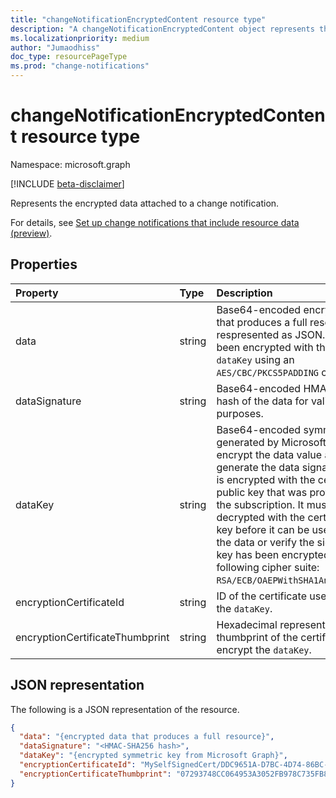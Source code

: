 ```yaml
---
title: "changeNotificationEncryptedContent resource type"
description: "A changeNotificationEncryptedContent object represents the encrypted data attached to a change notification."
ms.localizationpriority: medium
author: "Jumaodhiss"
doc_type: resourcePageType
ms.prod: "change-notifications"
---
```


# changeNotificationEncryptedContent resource type

Namespace: microsoft.graph

[!INCLUDE [beta-disclaimer](../../includes/beta-disclaimer.md)]

Represents the encrypted data attached to a change notification.

For details, see [Set up change notifications that include resource data (preview)](/graph/webhooks-with-resource-data.md).

## Properties

| Property | Type | Description |
|:---------|:-----|:------------|
| data | string | Base64-encoded encrypted data that produces a full resource respresented as JSON. The data has been encrypted with the provided `dataKey` using an `AES/CBC/PKCS5PADDING` cipher suite. |
| dataSignature | string | Base64-encoded HMAC-SHA256 hash of the data for validation purposes. |
| dataKey | string | Base64-encoded symmetric key generated by Microsoft Graph to encrypt the data value and to generate the data signature. This key is encrypted with the certificate public key that was provided during the subscription. It must be decrypted with the certificate private key before it can be used to decrypt the data or verify the signature. This key has been encrypted with the following cipher suite: `RSA/ECB/OAEPWithSHA1AndMGF1Padding`. |
| encryptionCertificateId | string | ID of the certificate used to encrypt the `dataKey`. |
| encryptionCertificateThumbprint | string | Hexadecimal representation of the thumbprint of the certificate used to encrypt the `dataKey`. |

## JSON representation

The following is a JSON representation of the resource.

<!-- {
  "blockType": "resource",
  "optionalProperties": [

  ],
  "@odata.type": "microsoft.graph.changeNotificationEncryptedContent"
}-->

```json
{
  "data": "{encrypted data that produces a full resource}",
  "dataSignature": "<HMAC-SHA256 hash>",
  "dataKey": "{encrypted symmetric key from Microsoft Graph}",
  "encryptionCertificateId": "MySelfSignedCert/DDC9651A-D7BC-4D74-86BC-A8923584B0AB",
  "encryptionCertificateThumbprint": "07293748CC064953A3052FB978C735FB89E61C3D"
}
```

<!-- uuid: 564a955a-4837-424d-b7b8-3c6c33d5176d
2020-05-25 14:57:30 UTC -->
<!--
{
  "type": "#page.annotation",
  "description": "changeNotificationEncryptedConent resource",
  "keywords": "",
  "section": "documentation",
  "tocPath": "",
  "suppressions": []
}
-->


